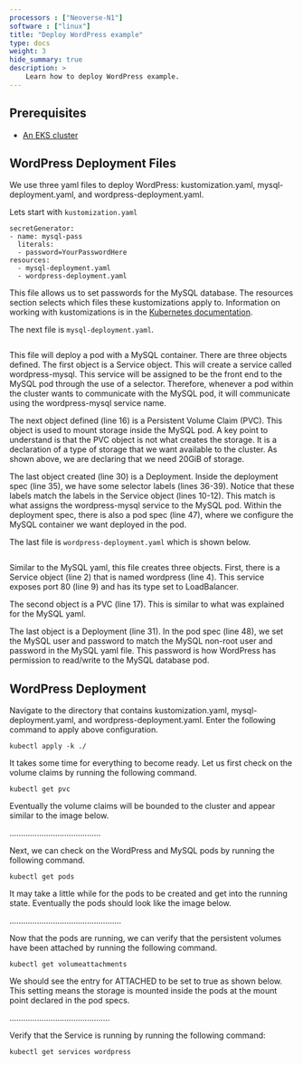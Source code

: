 ```yaml
---
processors : ["Neoverse-N1"]
software : ["linux"]
title: "Deploy WordPress example"
type: docs
weight: 3
hide_summary: true
description: >
    Learn how to deploy WordPress example.
---
```


## Prerequisites

* [An EKS cluster](/content/en/cloud/eks/cluster_deployment.md)

## WordPress Deployment Files
We use three yaml files to deploy WordPress: kustomization.yaml, mysql-deployment.yaml, and wordpress-deployment.yaml.

Lets start with `kustomization.yaml`
```console
secretGenerator:
- name: mysql-pass
  literals:
  - password=YourPasswordHere
resources:
  - mysql-deployment.yaml
  - wordpress-deployment.yaml
```
This file allows us to set passwords for the MySQL database. The resources section selects which files these kustomizations apply to. Information on working with kustomizations is in the [Kubernetes documentation](https://kubernetes.io/docs/tasks/manage-kubernetes-objects/kustomization/).

The next file is `mysql-deployment.yaml`.
```console

```
This file will deploy a pod with a MySQL container. There are three objects defined. The first object is a Service object. This will create a service called wordpress-mysql. This service will be assigned to be the front end to the MySQL pod through the use of a selector. Therefore, whenever a pod within the cluster wants to communicate with the MySQL pod, it will communicate using the wordpress-mysql service name.

The next object defined (line 16) is a Persistent Volume Claim (PVC). This object is used to mount storage inside the MySQL pod. A key point to understand is that the PVC object is not what creates the storage. It is a declaration of a type of storage that we want available to the cluster. As shown above, we are declaring that we need 20GiB of storage.

The last object created (line 30) is a Deployment. Inside the deployment spec (line 35), we have some selector labels (lines 36-39). Notice that these labels match the labels in the Service object (lines 10-12). This match is what assigns the wordpress-mysql service to the MySQL pod. Within the deployment spec, there is also a pod spec (line 47), where we configure the MySQL container we want deployed in the pod.

The last file is `wordpress-deployment.yaml` which is shown below.
```console

```

Similar to the MySQL yaml, this file creates three objects. First, there is a Service object (line 2) that is named wordpress (line 4). This service exposes port 80 (line 9) and has its type set to LoadBalancer.

The second object is a PVC (line 17). This is similar to what was explained for the MySQL yaml.

The last object is a Deployment (line 31). In the pod spec (line 48), we set the MySQL user and password to match the MySQL non-root user and password in the MySQL yaml file. This password is how WordPress has permission to read/write to the MySQL database pod.

## WordPress Deployment
Navigate to the directory that contains kustomization.yaml, mysql-deployment.yaml, and wordpress-deployment.yaml. Enter the following command to apply above configuration.
```console
kubectl apply -k ./
```

It takes some time for everything to become ready. Let us first check on the volume claims by running the following command.
```console
kubectl get pvc
```

Eventually the volume claims will be bounded to the cluster and appear similar to the image below.

........................................

Next, we can check on the WordPress and MySQL pods by running the following command.
```console
kubectl get pods
```

It may take a little while for the pods to be created and get into the running state. Eventually the pods should look like the image below.

.................................................

Now that the pods are running, we can verify that the persistent volumes have been attached by running the following command.
```console
kubectl get volumeattachments
```
We should see the entry for ATTACHED to be set to true as shown below. This setting means the storage is mounted inside the pods at the mount point declared in the pod specs.

............................................

Verify that the Service is running by running the following command:
```console
kubectl get services wordpress
```
